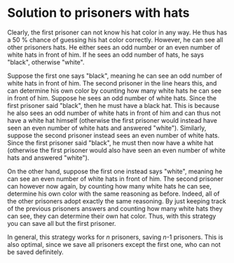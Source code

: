 Solution to prisoners with hats
==============================

Clearly, the first prisoner can not know his hat color in any way. He thus has a
50 % chance of guessing his hat color correctly. However, he can see all other
prisoners hats. He either sees an odd number or an even number of white hats in
front of him. If he sees an odd number of hats, he says "black", otherwise
"white".

Suppose the first one says "black", meaning he can see an odd number of white
hats in front of him. The second prisoner in the line hears this, and can
determine his own color by counting how many white hats he can see in front of
him. Suppose he sees an odd number of white hats. Since the first prisoner said
"black", then he must have a black hat. This is because he also sees an odd
number of white hats in front of him and can thus not have a white hat himself
(otherwise the first prisoner would instead have seen an even number of white
hats and answered "white"). Similarly, suppose the second prisoner instead sees
an even number of white hats. Since the first prisoner said "black", he must
then now have a white hat (otherwise the first prisoner would also have seen an
even number of white hats and answered "white").

On the other hand, suppose the first one instead says "white", meaning he can
see an even number of white hats in front of him. The second prisoner can
however now again, by counting how many white hats he can see, determine his own
color with the same reasoning as before. Indeed, all of the other prisoners
adopt exactly the same reasoning. By just keeping track of the previous
prisoners answers and counting how many white hats they can see, they can
determine their own hat color. Thus, with this strategy you can save all but the
first prisoner.

In general, this strategy works for _n_ prisoners, saving _n_-1 prisoners. This
is also optimal, since we save all prisoners except the first one, who can not
be saved definitely.
